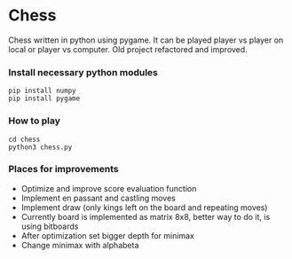 # Chess

Chess written in python using pygame. It can be played player vs player on local or player vs computer.
Old project refactored and improved.

### Install necessary python modules

```
pip install numpy
pip install pygame
```

### How to play

```
cd chess
python3 chess.py
```

### Places for improvements

- Optimize and improve score evaluation function
- Implement en passant and castling moves
- Implement draw (only kings left on the board and repeating moves)
- Currently board is implemented as matrix 8x8, better way to do it, is using bitboards
- After optimization set bigger depth for minimax
- Change minimax with alphabeta
